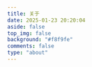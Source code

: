 ```yaml
---
title: 关于
date: 2025-01-23 20:20:04
aside: false
top_img: false
background: "#f8f9fe"
comments: false
type: "about"
---
```


